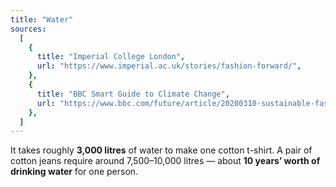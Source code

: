 ```yaml
---
title: "Water"
sources:
  [
    {
      title: "Imperial College London",
      url: "https://www.imperial.ac.uk/stories/fashion-forward/",
    },
    {
      title: "BBC Smart Guide to Climate Change",
      url: "https://www.bbc.com/future/article/20200310-sustainable-fashion-how-to-buy-clothes-good-for-the-climate",
    },
  ]
---
```


It takes roughly **3,000 litres** of water to make one cotton t-shirt. A pair of cotton jeans require around 7,500–10,000 litres — about **10 years’ worth of drinking water** for one person.

